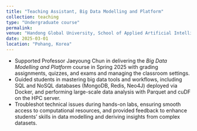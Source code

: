 ```yaml
---
title: "Teaching Assistant, Big Data Modelling and Platform"
collection: teaching
type: "Undergraduate course"
permalink: 
venue: "Handong Global University, School of Applied Artificial Intelligence"
date: 2025-03-01
location: "Pohang, Korea"
---
```


* Supported Professor Jaeyoung Chun in delivering the *Big Data Modelling and Platform* course in Spring 2025 with grading assignments, quizzes, and exams and managing the classroom settings.
* Guided students in mastering big data tools and workflows, including SQL and NoSQL databases (MongoDB, Redis, Neo4J) deployed via Docker, and performing large-scale data analysis with Parquet and cuDF on the HPC server.
* Troubleshot technical issues during hands-on labs, ensuring smooth access to computational resources, and provided feedback to enhance students’ skills in data modelling and deriving insights from complex datasets.
